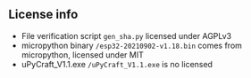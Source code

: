 ## License info

- File verification script ``gen_sha.py`` licensed under AGPLv3
- micropython binary  ``/esp32-20210902-v1.18.bin`` comes from micropython, licensed under MIT
- uPyCraft_V1.1.exe ``/uPyCraft_V1.1.exe`` is no licensed
